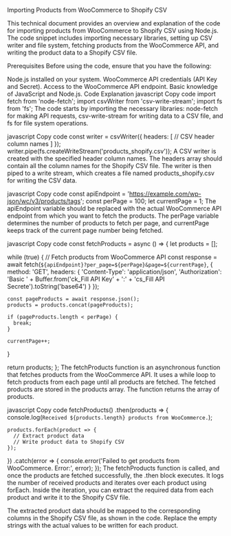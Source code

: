 Importing Products from WooCommerce to Shopify CSV

This technical document provides an overview and explanation of the code for importing products from WooCommerce to Shopify CSV using Node.js. The code snippet includes importing necessary libraries, setting up CSV writer and file system, fetching products from the WooCommerce API, and writing the product data to a Shopify CSV file.


Prerequisites
Before using the code, ensure that you have the following:

Node.js installed on your system.
WooCommerce API credentials (API Key and Secret).
Access to the WooCommerce API endpoint.
Basic knowledge of JavaScript and Node.js.
Code Explanation
javascript
Copy code
import fetch from 'node-fetch';
import csvWriter from 'csv-write-stream';
import fs from 'fs';
The code starts by importing the necessary libraries: node-fetch for making API requests, csv-write-stream for writing data to a CSV file, and fs for file system operations.

javascript
Copy code
const writer = csvWriter({
  headers: [
    // CSV header column names
  ]
});
writer.pipe(fs.createWriteStream('products_shopify.csv'));
A CSV writer is created with the specified header column names. The headers array should contain all the column names for the Shopify CSV file. The writer is then piped to a write stream, which creates a file named products_shopify.csv for writing the CSV data.

javascript
Copy code
const apiEndpoint = 'https://example.com/wp-json/wc/v3/products/tags<id>';
const perPage = 100;
let currentPage = 1;
The apiEndpoint variable should be replaced with the actual WooCommerce API endpoint from which you want to fetch the products. The perPage variable determines the number of products to fetch per page, and currentPage keeps track of the current page number being fetched.

javascript
Copy code
const fetchProducts = async () => {
  let products = [];

  while (true) {
    // Fetch products from WooCommerce API
    const response = await fetch(`${apiEndpoint}?per_page=${perPage}&page=${currentPage}`, {
      method: 'GET',
      headers: {
        'Content-Type': 'application/json',
        'Authorization': 'Basic ' + Buffer.from('ck_Fill API Key' + ':' + 'cs_Fill API Secrete').toString('base64')
      }
    });

    const pageProducts = await response.json();
    products = products.concat(pageProducts);

    if (pageProducts.length < perPage) {
      break;
    }

    currentPage++;
  }

  return products;
};
The fetchProducts function is an asynchronous function that fetches products from the WooCommerce API. It uses a while loop to fetch products from each page until all products are fetched. The fetched products are stored in the products array. The function returns the array of products.

javascript
Copy code
fetchProducts()
  .then(products => {
    console.log(`Received ${products.length} products from WooCommerce.`);

    products.forEach(product => {
      // Extract product data
      // Write product data to Shopify CSV
    });
  })
  .catch(error => {
    console.error('Failed to get products from WooCommerce. Error:', error);
  });
The fetchProducts function is called, and once the products are fetched successfully, the .then block executes. It logs the number of received products and iterates over each product using forEach. Inside the iteration, you can extract the required data from each product and write it to the Shopify CSV file.

The extracted product data should be mapped to the corresponding columns in the Shopify CSV file, as shown in the code. Replace the empty strings with the actual values to be written for each product.







